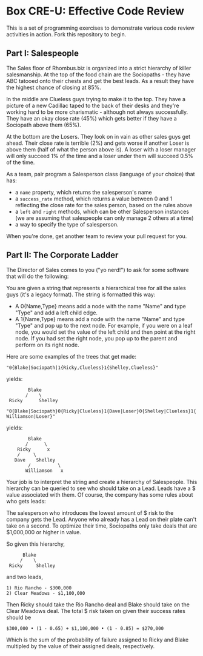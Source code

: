 # Box CRE-U: Effective Code Review

This is a set of programming exercises to demonstrate various code review activities in action. Fork this repository to begin.

## Part I: Salespeople

The Sales floor of Rhombus.biz is organized into a strict hierarchy
of killer salesmanship. At the top of the food chain are the Sociopaths -
they have ABC tatooed onto their chests and get the best leads. As
a result they have the highest chance of closing at 85%.

In the middle are Clueless guys trying to make it to the top. They have a picture
of a new Cadillac taped to the back of their desks and they're working
hard to be more charismatic - although not always successfully. They
have an okay close rate (45%) which gets better if they have a Sociopath above them (65%).

At the bottom are the Losers. They look on in vain as other sales guys
get ahead. Their close rate is terrible (2%) and gets worse if another Loser is
above them (half of what the person above is). A loser with a loser manager will
only succeed 1% of the time and a loser under them will succeed 0.5% of the time.

As a team, pair program a Salesperson class (language of your choice) that has:

* a `name` property, which returns the salesperson's name
* a `success_rate` method, which returns a value between 0 and 1 reflecting the close rate for the sales person, based on the rules above
* a `left` and `right` methods, which can be other Salesperson instances (we are assuming that salespeople can only manage 2 others at a time)
* a way to specify the type of salesperson.

When you're done, get another team to review your pull request for you.

## Part II: The Corporate Ladder

The Director of Sales comes to you ("yo nerd!") to ask for some software that
will do the following:

You are given a string that represents a hierarchical tree for all
the sales guys (it's a legacy format). The string is formatted this way:

* A 0{Name,Type} means add a node with the name "Name" and type "Type" and add a left child edge.
* A 1{Name,Type} means add a node with the name "Name" and type "Type" and pop up to the next node. For example, if you were on a leaf node, you would set the value of the left child and then point at the right node. If you had set the right node, you pop up to the parent and perform on its right node.

Here are some examples of the trees that get made:

`"0{Blake|Sociopath|1{Ricky,Clueless}1{Shelley,Clueless}"`

yields:

	        Blake
		   /    \
	 Ricky      Shelley


`"0{Blake|Sociopath}0{Ricky|Clueless}1{Dave|Loser}0{Shelley|Clueless}1{Williamson|Loser}"`

yields:

			Blake
		   /      \
	    Ricky      x
	    /     \
	   Dave    Shelley
	        /          \
	       Williamson   x

Your job is to interpret the string and create a hierarchy of Salespeople. This hierarchy can
be queried to see who should take on a Lead. Leads have a $ value associated with them. Of course,
the company has some rules about who gets leads:

The salesperson who introduces the lowest amount of $ risk to the company gets the Lead.
Anyone who already has a Lead on their plate can't take on a second.
To optimize their time, Sociopaths only take deals that are $1,000,000 or higher in value.

So given this hierarchy,

	      Blake
		 /    \
	 Ricky     Shelley

and two leads,

	1) Rio Rancho - $300,000
	2) Clear Meadows - $1,100,000

Then Ricky should take the Rio Rancho deal and Blake should take on the Clear Meadows deal. The
total $ risk taken on given their success rates should be

	$300,000 • (1 - 0.65) + $1,100,000 • (1 - 0.85) = $270,000

Which is the sum of the probability of failure assigned to Ricky and Blake multipled by the value of their assigned deals, respectively.


